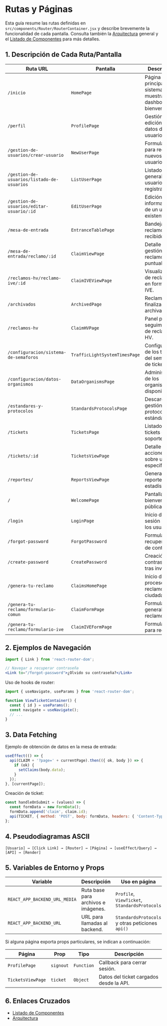 # Rutas y Páginas

Esta guía resume las rutas definidas en `src/components/Router/RouterContainer.jsx` y describe brevemente la funcionalidad de cada pantalla. Consulta también la [Arquitectura](architecture.md) general y el [Listado de Componentes](components.md) para más detalles.

## 1. Descripción de Cada Ruta/Pantalla

| Ruta URL | Pantalla | Descripción |
|---------|---------|-------------|
|`/inicio`|`HomePage`|Página principal del sistema, muestra un dashboard de bienvenida.|
|`/perfil`|`ProfilePage`|Gestión y edición de datos del usuario.|
|`/gestion-de-usuarios/crear-usuario`|`NewUserPage`|Formulario para registrar nuevos usuarios.|
|`/gestion-de-usuarios/listado-de-usuarios`|`ListUserPage`|Listado general de usuarios registrados.|
|`/gestion-de-usuarios/editar-usuario/:id`|`EditUserPage`|Edición de información de un usuario existente.|
|`/mesa-de-entrada`|`EntranceTablePage`|Bandeja de reclamos recibidos.|
|`/mesa-de-entrada/reclamo/:id`|`ClaimViewPage`|Detalle y gestión de un reclamo puntual.|
|`/reclamos-hv/reclamo-ive/:id`|`ClaimIVEViewPage`|Visualización de reclamo HV en formato IVE.|
|`/archivados`|`ArchivedPage`|Reclamos finalizados y archivados.|
|`/reclamos-hv`|`ClaimHVPage`|Panel para seguimiento de reclamos HV.|
|`/configuracion/sistema-de-semaforos`|`TrafficLightSystemTimesPage`|Configuración de los tiempos del semáforo de tickets.|
|`/configuracion/datos-organismos`|`DataOrganismsPage`|Administración de los organismos disponibles.|
|`/estandares-y-protocolos`|`StandardsProtocolsPage`|Descarga y gestión de protocolos y estándares.|
|`/tickets`|`TicketsPage`|Listado de tickets de soporte.|
|`/tickets/:id`|`TicketsViewPage`|Detalle y acciones sobre un ticket específico.|
|`/reportes/`|`ReportsViewPage`|Generación de reportes y estadísticas.|
|`/`|`WelcomePage`|Pantalla de bienvenida pública.|
|`/login`|`LoginPage`|Inicio de sesión para los usuarios.|
|`/forgot-password`|`ForgotPassword`|Formulario de recuperación de contraseña.|
|`/create-password`|`CreatePassword`|Creación de contraseña tras invitación.|
|`/genera-tu-reclamo`|`ClaimsHomePage`|Inicio del proceso de reclamo ciudadano.|
|`/genera-tu-reclamo/formulario-comun`|`ClaimFormPage`|Formulario general de reclamo.|
|`/genera-tu-reclamo/formulario-ive`|`ClaimIVEFormPage`|Formulario IVE para reclamos.|

## 2. Ejemplos de Navegación

```jsx
import { Link } from 'react-router-dom';

// Navegar a recuperar contraseña
<Link to="/forgot-password">¿Olvido su contraseña?</Link>
```

Uso de hooks de router:

```jsx
import { useNavigate, useParams } from 'react-router-dom';

function ViewTicketContainer() {
  const { id } = useParams();
  const navigate = useNavigate();
  // ...
}
```

## 3. Data Fetching

Ejemplo de obtención de datos en la mesa de entrada:

```jsx
useEffect(() => {
  api(CLAIM + '?page=' + currentPage).then(({ ok, body }) => {
    if (ok) {
      setClaims(body.data);
    }
  });
}, [currentPage]);
```

Creación de ticket:

```jsx
const handleOnSubmit = (values) => {
  const formData = new FormData();
  formData.append('claim', claim.id);
  api(TICKET, { method: 'POST', body: formData, headers: { 'Content-Type': 'multipart/form-data' } });
};
```

## 4. Pseudodiagramas ASCII

```text
[Usuario] → [Click Link] → [Router] → [Página] → [useEffect/Query] → [API] → [Render]
```

## 5. Variables de Entorno y Props

| Variable | Descripción | Uso en página |
|----------|-------------|---------------|
|`REACT_APP_BACKEND_URL_MEDIA`|Ruta base para archivos e imágenes.|`Profile`, `ViewTicket`, `StandardsProtocols`|
|`REACT_APP_BACKEND_URL`|URL para llamadas al backend.|`StandardsProtocols` y otras peticiones `api()`|

Si alguna página exporta props particulares, se indican a continuación:

| Página | Prop | Tipo | Descripción |
|--------|------|------|-------------|
|`ProfilePage`|`signout`|`Function`|Callback para cerrar sesión.|
|`TicketsViewPage`|`ticket`|`Object`|Datos del ticket cargados desde la API.|

## 6. Enlaces Cruzados

- [Listado de Componentes](components.md)
- [Arquitectura](architecture.md)
